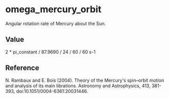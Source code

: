 # omega_mercury_orbit

Angular rotation rate of Mercury about the Sun.

## Value

2 * pi_constant / 87.9690 / 24 / 60 / 60 s-1

## Reference

N. Rambaux and E. Bois (2004). Theory of the Mercury's spin–orbit motion and analysis of its main librations. Astronomy and Astrophysics, 413, 381-393, doi:10.1051/0004-6361:20031446.




